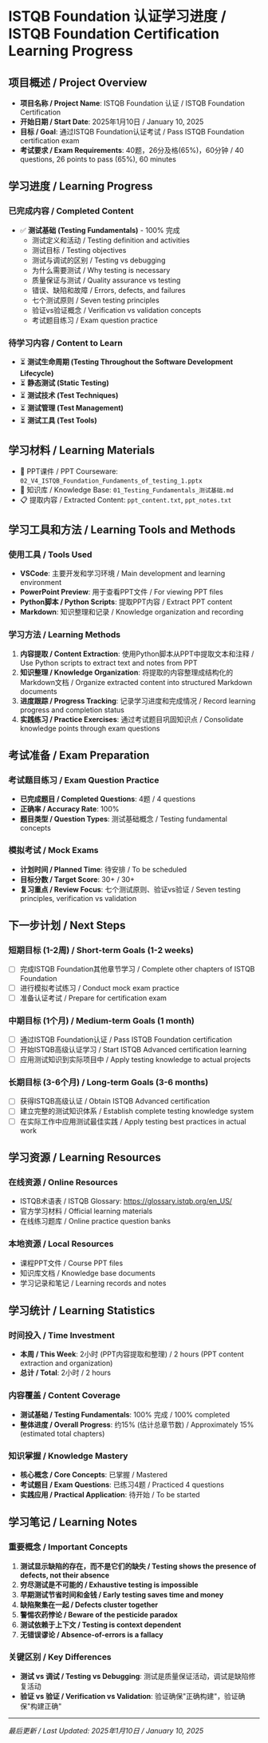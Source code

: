 # ISTQB Foundation 认证学习进度 / ISTQB Foundation Certification Learning Progress

## 项目概述 / Project Overview
- **项目名称 / Project Name**: ISTQB Foundation 认证 / ISTQB Foundation Certification
- **开始日期 / Start Date**: 2025年1月10日 / January 10, 2025
- **目标 / Goal**: 通过ISTQB Foundation认证考试 / Pass ISTQB Foundation certification exam
- **考试要求 / Exam Requirements**: 40题，26分及格(65%)，60分钟 / 40 questions, 26 points to pass (65%), 60 minutes

## 学习进度 / Learning Progress

### 已完成内容 / Completed Content
- ✅ **测试基础 (Testing Fundamentals)** - 100% 完成
  - 测试定义和活动 / Testing definition and activities
  - 测试目标 / Testing objectives
  - 测试与调试的区别 / Testing vs debugging
  - 为什么需要测试 / Why testing is necessary
  - 质量保证与测试 / Quality assurance vs testing
  - 错误、缺陷和故障 / Errors, defects, and failures
  - 七个测试原则 / Seven testing principles
  - 验证vs验证概念 / Verification vs validation concepts
  - 考试题目练习 / Exam question practice

### 待学习内容 / Content to Learn
- ⏳ **测试生命周期 (Testing Throughout the Software Development Lifecycle)**
- ⏳ **静态测试 (Static Testing)**
- ⏳ **测试技术 (Test Techniques)**
- ⏳ **测试管理 (Test Management)**
- ⏳ **测试工具 (Test Tools)**

## 学习材料 / Learning Materials
- 📄 PPT课件 / PPT Courseware: `02_V4_ISTQB_Foundation_Fundaments_of_testing_1.pptx`
- 📝 知识库 / Knowledge Base: `01_Testing_Fundamentals_测试基础.md`
- 📋 提取内容 / Extracted Content: `ppt_content.txt`, `ppt_notes.txt`

## 学习工具和方法 / Learning Tools and Methods

### 使用工具 / Tools Used
- **VSCode**: 主要开发和学习环境 / Main development and learning environment
- **PowerPoint Preview**: 用于查看PPT文件 / For viewing PPT files
- **Python脚本 / Python Scripts**: 提取PPT内容 / Extract PPT content
- **Markdown**: 知识整理和记录 / Knowledge organization and recording

### 学习方法 / Learning Methods
1. **内容提取 / Content Extraction**: 使用Python脚本从PPT中提取文本和注释 / Use Python scripts to extract text and notes from PPT
2. **知识整理 / Knowledge Organization**: 将提取的内容整理成结构化的Markdown文档 / Organize extracted content into structured Markdown documents
3. **进度跟踪 / Progress Tracking**: 记录学习进度和完成情况 / Record learning progress and completion status
4. **实践练习 / Practice Exercises**: 通过考试题目巩固知识点 / Consolidate knowledge points through exam questions

## 考试准备 / Exam Preparation

### 考试题目练习 / Exam Question Practice
- **已完成题目 / Completed Questions**: 4题 / 4 questions
- **正确率 / Accuracy Rate**: 100%
- **题目类型 / Question Types**: 测试基础概念 / Testing fundamental concepts

### 模拟考试 / Mock Exams
- **计划时间 / Planned Time**: 待安排 / To be scheduled
- **目标分数 / Target Score**: 30+ / 30+
- **复习重点 / Review Focus**: 七个测试原则、验证vs验证 / Seven testing principles, verification vs validation

## 下一步计划 / Next Steps

### 短期目标 (1-2周) / Short-term Goals (1-2 weeks)
- [ ] 完成ISTQB Foundation其他章节学习 / Complete other chapters of ISTQB Foundation
- [ ] 进行模拟考试练习 / Conduct mock exam practice
- [ ] 准备认证考试 / Prepare for certification exam

### 中期目标 (1个月) / Medium-term Goals (1 month)
- [ ] 通过ISTQB Foundation认证 / Pass ISTQB Foundation certification
- [ ] 开始ISTQB高级认证学习 / Start ISTQB Advanced certification learning
- [ ] 应用测试知识到实际项目中 / Apply testing knowledge to actual projects

### 长期目标 (3-6个月) / Long-term Goals (3-6 months)
- [ ] 获得ISTQB高级认证 / Obtain ISTQB Advanced certification
- [ ] 建立完整的测试知识体系 / Establish complete testing knowledge system
- [ ] 在实际工作中应用测试最佳实践 / Apply testing best practices in actual work

## 学习资源 / Learning Resources

### 在线资源 / Online Resources
- ISTQB术语表 / ISTQB Glossary: https://glossary.istqb.org/en_US/
- 官方学习材料 / Official learning materials
- 在线练习题库 / Online practice question banks

### 本地资源 / Local Resources
- 课程PPT文件 / Course PPT files
- 知识库文档 / Knowledge base documents
- 学习记录和笔记 / Learning records and notes

## 学习统计 / Learning Statistics

### 时间投入 / Time Investment
- **本周 / This Week**: 2小时 (PPT内容提取和整理) / 2 hours (PPT content extraction and organization)
- **总计 / Total**: 2小时 / 2 hours

### 内容覆盖 / Content Coverage
- **测试基础 / Testing Fundamentals**: 100% 完成 / 100% completed
- **整体进度 / Overall Progress**: 约15% (估计总章节数) / Approximately 15% (estimated total chapters)

### 知识掌握 / Knowledge Mastery
- **核心概念 / Core Concepts**: 已掌握 / Mastered
- **考试题目 / Exam Questions**: 已练习4题 / Practiced 4 questions
- **实践应用 / Practical Application**: 待开始 / To be started

## 学习笔记 / Learning Notes

### 重要概念 / Important Concepts
1. **测试显示缺陷的存在，而不是它们的缺失 / Testing shows the presence of defects, not their absence**
2. **穷尽测试是不可能的 / Exhaustive testing is impossible**
3. **早期测试节省时间和金钱 / Early testing saves time and money**
4. **缺陷聚集在一起 / Defects cluster together**
5. **警惕农药悖论 / Beware of the pesticide paradox**
6. **测试依赖于上下文 / Testing is context dependent**
7. **无错误谬论 / Absence-of-errors is a fallacy**

### 关键区别 / Key Differences
- **测试 vs 调试 / Testing vs Debugging**: 测试是质量保证活动，调试是缺陷修复活动
- **验证 vs 验证 / Verification vs Validation**: 验证确保"正确构建"，验证确保"构建正确"

---

*最后更新 / Last Updated: 2025年1月10日 / January 10, 2025* 
